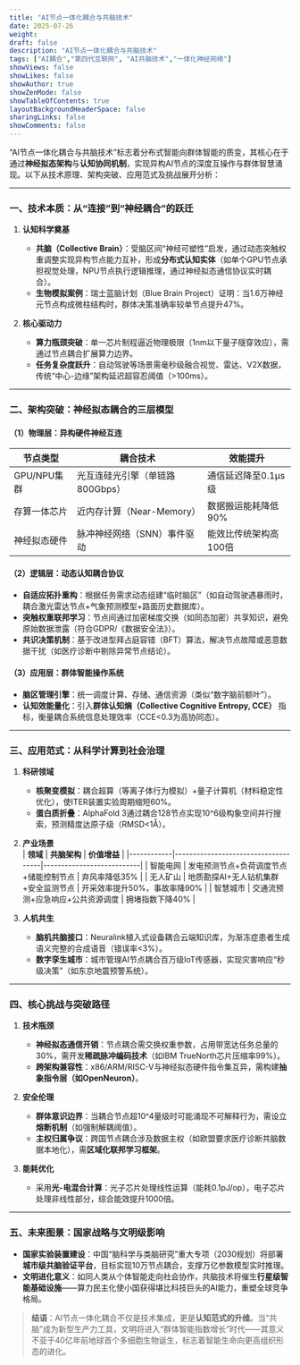 ```yaml
---
title: "AI节点一体化耦合与共脑技术"
date: 2025-07-26
weight: 
draft: false
description: "AI节点一体化耦合与共脑技术"
tags: ["AI耦合","第四代互联网", "AI共脑技术","一体化神经网络"]
showViews: false
showLikes: false
showAuthor: true
showZenMode: false
showTableOfContents: true
layoutBackgroundHeaderSpace: false
sharingLinks: false
showComments: false
---
```



“AI节点一体化耦合与共脑技术”标志着分布式智能向群体智能的质变，其核心在于通过**神经拟态架构**与**认知协同机制**，实现异构AI节点的深度互操作与群体智慧涌现。以下从技术原理、架构突破、应用范式及挑战展开分析：

---

### 一、**技术本质：从“连接”到“神经耦合”的跃迁**
1. **认知科学奠基**  
   - **共脑（Collective Brain）**：受脑区间“神经可塑性”启发，通过动态突触权重调整实现异构节点能力互补，形成**分布式认知实体**（如单个GPU节点承担视觉处理，NPU节点执行逻辑推理，通过神经拟态通信协议实时耦合）。  
   - **生物模拟案例**：瑞士蓝脑计划（Blue Brain Project）证明：当1.6万神经元节点构成微柱结构时，群体决策准确率较单节点提升47%。

2. **核心驱动力**  
   - **算力瓶颈突破**：单一芯片制程逼近物理极限（1nm以下量子隧穿效应），需通过节点耦合扩展算力边界。  
   - **任务复杂度跃升**：自动驾驶等场景需毫秒级融合视觉、雷达、V2X数据，传统“中心-边缘”架构延迟超容忍阈值（>100ms）。

---

### 二、**架构突破：神经拟态耦合的三层模型**
#### **（1）物理层：异构硬件神经互连**  
| **节点类型**       | **耦合技术**                  | **效能提升**                 |
|--------------------|-----------------------------|----------------------------|
| GPU/NPU集群        | 光互连硅光引擎（单链路800Gbps） | 通信延迟降至0.1μs级         |
| 存算一体芯片       | 近内存计算（Near-Memory）     | 数据搬运能耗降低90%         |
| 神经拟态硬件       | 脉冲神经网络（SNN）事件驱动   | 能效比传统架构高100倍       |

#### **（2）逻辑层：动态认知耦合协议**  
- **自适应拓扑重构**：根据任务需求动态组建“临时脑区”（如自动驾驶遇暴雨时，耦合激光雷达节点+气象预测模型+路面历史数据库）。  
- **突触权重联邦学习**：节点间通过加密梯度交换（如同态加密）共享知识，避免原始数据泄露（符合GDPR/《数据安全法》）。  
- **共识决策机制**：基于改进型拜占庭容错（BFT）算法，解决节点故障或恶意数据干扰（如医疗诊断中剔除异常节点结论）。

#### **（3）应用层：群体智能操作系统**  
- **脑区管理引擎**：统一调度计算、存储、通信资源（类似“数字脑前额叶”）。  
- **认知效能量化**：引入**群体认知熵（Collective Cognitive Entropy, CCE）** 指标，衡量耦合系统信息处理效率（CCE<0.3为高协同态）。

---

### 三、**应用范式：从科学计算到社会治理**
1. **科研领域**  
   - **核聚变模拟**：耦合超算（等离子体行为模拟）+量子计算机（材料稳定性优化），使ITER装置实验周期缩短60%。  
   - **蛋白质折叠**：AlphaFold 3通过耦合128节点实现10^6级构象空间并行搜索，预测精度达原子级（RMSD<1Å）。

2. **产业场景**  
   | **领域**   | **共脑架构**                          | **价值增益**                |
   |------------|-------------------------------------|---------------------------|
   | 智能电网   | 发电预测节点+负荷调度节点+储能控制节点 | 弃风率降低35%              |
   | 无人矿山   | 地质勘探AI+无人钻机集群+安全监测节点  | 开采效率提升50%，事故率降90% |
   | 智慧城市   | 交通流预测+应急响应+公共资源调度      | 拥堵指数下降40%             |

3. **人机共生**  
   - **脑机共脑接口**：Neuralink植入式设备耦合云端知识库，为渐冻症患者生成语义完整的合成语音（错误率<3%）。  
   - **数字孪生城市**：城市管理AI节点耦合百万级IoT传感器，实现灾害响应“秒级决策”（如东京地震预警系统）。

---

### 四、**核心挑战与突破路径**
1. **技术瓶颈**  
   - **神经拟态通信开销**：节点耦合需交换权重参数，占用带宽达任务总量的30%，需开发**稀疏脉冲编码技术**（如IBM TrueNorth芯片压缩率99%）。  
   - **跨架构兼容性**：x86/ARM/RISC-V与神经拟态硬件指令集互异，需构建**抽象指令层（如OpenNeuron）**。

2. **安全伦理**  
   - **群体意识边界**：当耦合节点超10^4量级时可能涌现不可解释行为，需设立**熔断机制**（如强制解耦阈值）。  
   - **主权归属争议**：跨国节点耦合涉及数据主权（如欧盟要求医疗诊断共脑数据本地化），需**区域化联邦学习框架**。

3. **能耗优化**  
   - 采用**光-电混合计算**：光子芯片处理线性运算（能耗0.1pJ/op），电子芯片处理非线性部分，综合能效提升1000倍。

---

### 五、**未来图景：国家战略与文明级影响**
- **国家实验装置建设**：中国“脑科学与类脑研究”重大专项（2030规划）将部署**城市级共脑验证平台**，目标实现10万节点耦合，支撑万亿参数模型实时推理。  
- **文明进化意义**：如同人类从个体智能走向社会协作，共脑技术将催生**行星级智能基础设施**——算力民主化使小国获得堪比科技巨头的AI能力，重塑全球竞争格局。  

> **结语**：AI节点一体化耦合不仅是技术集成，更是**认知范式的升维**。当“共脑”成为新型生产力工具，文明将进入“群体智能指数增长”时代——其意义不亚于40亿年前地球首个多细胞生物诞生，标志着智能生命向更高组织形态的进化。
